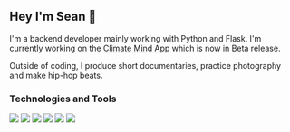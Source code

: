 ## Hey I'm Sean 👋

I'm a backend developer mainly working with Python and Flask. I'm currently working on
the [Climate Mind App](https://app.climatemind.org) which is now in Beta release.

Outside of coding, I produce short documentaries, practice photography and make hip-hop
beats.

### Technologies and Tools

![](https://img.shields.io/badge/Code-Python-informational?style=flat&logo=python&logoColor=white&color=2bbc8a)
![](https://img.shields.io/badge/Code-Flask-informational?style=flat&logo=flask&logoColor=white&color=2bbc8a)
![](https://img.shields.io/badge/OS-iOS-informational?style=flat&logo=flask&logoColor=white&color=2bbc8a)
![](https://img.shields.io/badge/Tools-AWS-informational?style=flat&logo=amazonaws&logoColor=white&color=2bbc8a)
![](https://img.shields.io/badge/Tools-Docker-informational?style=flat&logo=docker&logoColor=white&color=2bbc8a)
![](https://img.shields.io/badge/Creative-Adobe-informational?style=flat&logo=adobe&logoColor=white&color=2bbc8a)




